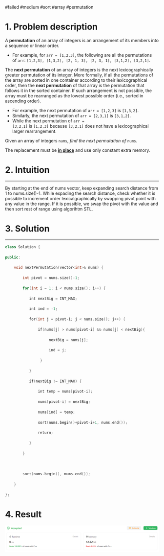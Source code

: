 
#failed #medium #sort #array #permutation

# 1. Problem description
A **permutation** of an array of integers is an arrangement of its members into a sequence or linear order.

- For example, for `arr = [1,2,3]`, the following are all the permutations of `arr`: `[1,2,3], [1,3,2], [2, 1, 3], [2, 3, 1], [3,1,2], [3,2,1]`.

The **next permutation** of an array of integers is the next lexicographically greater permutation of its integer. More formally, if all the permutations of the array are sorted in one container according to their lexicographical order, then the **next permutation** of that array is the permutation that follows it in the sorted container. If such arrangement is not possible, the array must be rearranged as the lowest possible order (i.e., sorted in ascending order).

- For example, the next permutation of `arr = [1,2,3]` is `[1,3,2]`.
- Similarly, the next permutation of `arr = [2,3,1]` is `[3,1,2]`.
- While the next permutation of `arr = [3,2,1]` is `[1,2,3]` because `[3,2,1]` does not have a lexicographical larger rearrangement.

Given an array of integers `nums`, _find the next permutation of_ `nums`.

The replacement must be **[in place](http://en.wikipedia.org/wiki/In-place_algorithm)** and use only constant extra memory.

# 2. Intuition
---
By starting at the end of nums vector, keep expanding search distance from 1 to nums.size()-1.
While expading the search distance, check whether it is possible to increment order lexicalgraphically by swapping pivot point with any value in the range.
If it is possible, we swap the pivot with the value and then sort rest of range using algorihtm STL.

# 3. Solution
---
```cpp
class Solution {

public:

    void nextPermutation(vector<int>& nums) {

        int pivot = nums.size()-1;

        for(int i = 1; i < nums.size(); i++) {

           int nextBig = INT_MAX;

           int ind = -1;

           for(int j = pivot-i; j < nums.size(); j++) {

               if(nums[j] > nums[pivot-i] && nums[j] < nextBig){

                    nextBig = nums[j];

                    ind = j;

                }

           }

           if(nextBig != INT_MAX) {

               int temp = nums[pivot-i];

               nums[pivot-i] = nextBig;

               nums[ind] = temp;

               sort(nums.begin()+pivot-i+1, nums.end());

               return;

           }

        }

  

        sort(nums.begin(), nums.end());

    }

};
```

# 4. Result
![](../../images/Pasted%20image%2020240109141816.png)